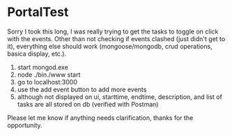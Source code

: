 # PortalTest

Sorry I took this long, I was really trying to get the tasks to toggle on click with the events. Other than not checking if events 
clashed (just didn't get to it), everything else should work (mongoose/mongodb, crud operations, basica display, etc.).

1. start mongod.exe
2. node ./bin./www start
3. go to localhost:3000
4. use the add event button to add more events
5. although not displayed on ui, starttime, endtime, description, and list of tasks are all stored on db (verified with Postman)


Please let me know if anything needs clarification, thanks for the opportunity.
